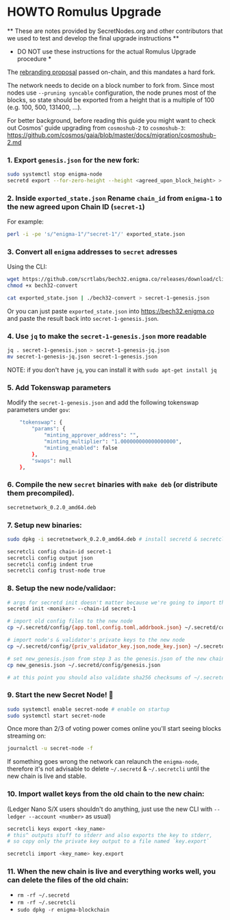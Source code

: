 # HOWTO Romulus Upgrade

** These are notes provided by SecretNodes.org and other contributors that we used to test and develop the final upgrade instructions **

* DO NOT use these instructions for the actual Romulus Upgrade procedure *

The [rebranding proposal](https://explorer.cashmaney.com/proposals/13) passed on-chain, and this mandates a hard fork.

The network needs to decide on a block number to fork from.
Since most nodes use `--pruning syncable` configuration, the node prunes most of the blocks, so state should be exported from a height that is a multiple of 100 (e.g. 100, 500, 131400, ...).

For better background, before reading this guide you might want to check out Cosmos' guide upgrading from `cosmoshub-2` to `cosmoshub-3`: https://github.com/cosmos/gaia/blob/master/docs/migration/cosmoshub-2.md

### 1. Export `genesis.json` for the new fork:

```bash
sudo systemctl stop enigma-node
secretd export --for-zero-height --height <agreed_upon_block_height> > exported_state.json
```

### 2. Inside `exported_state.json` Rename `chain_id` from `enigma-1` to the new agreed upon Chain ID (`secret-1`)

For example:

```bash
perl -i -pe 's/"enigma-1"/"secret-1"/' exported_state.json
```

### 3. Convert all `enigma` addresses to `secret` adresses

Using the CLI:

```bash
wget https://github.com/scrtlabs/bech32.enigma.co/releases/download/cli/bech32-convert
chmod +x bech32-convert

cat exported_state.json | ./bech32-convert > secret-1-genesis.json
```

Or you can just paste `exported_state.json` into https://bech32.enigma.co and paste the result back into `secret-1-genesis.json`.

### 4. Use `jq` to make the `secret-1-genesis.json` more readable

```bash
jq . secret-1-genesis.json > secret-1-genesis-jq.json
mv secret-1-genesis-jq.json secret-1-genesis.json

```

NOTE: if you don't have `jq`, you can install it with `sudo apt-get install jq`

### 5. Add Tokenswap parameters

Modify the `secret-1-genesis.json` and add the following tokenswap parameters under `gov`:

```bash
	"tokenswap": {
		"params": {
			"minting_approver_address": "",
			"minting_multiplier": "1.000000000000000000",
			"minting_enabled": false
		},
		"swaps": null
	},
```

### 6. Compile the new `secret` binaries with `make deb` (or distribute them precompiled).

```bash
secretnetwork_0.2.0_amd64.deb
```

### 7. Setup new binaries:

```bash
sudo dpkg -i secretnetwork_0.2.0_amd64.deb # install secretd & secretcli and setup secret-node.service

secretcli config chain-id secret-1
secretcli config output json
secretcli config indent true
secretcli config trust-node true
```

### 8. Setup the new node/validaor:

```bash
# args for secretd init doesn't matter because we're going to import the old config files
secretd init <moniker> --chain-id secret-1

# import old config files to the new node
cp ~/.secretd/config/{app.toml,config.toml,addrbook.json} ~/.secretd/config

# import node's & validator's private keys to the new node
cp ~/.secretd/config/{priv_validator_key.json,node_key.json} ~/.secretd/config

# set new_genesis.json from step 3 as the genesis.json of the new chain
cp new_genesis.json ~/.secretd/config/genesis.json

# at this point you should also validate sha256 checksums of ~/.secretd/config/* against ~/.secretd/config/*
```

### 9. Start the new Secret Node! :tada:

```bash
sudo systemctl enable secret-node # enable on startup
sudo systemctl start secret-node
```

Once more than 2/3 of voting power comes online you'll start seeing blocks streaming on:

```bash
journalctl -u secret-node -f
```

If something goes wrong the network can relaunch the `enigma-node`, therefore it's not advisable to delete `~/.secretd` & `~/.secretcli` until the new chain is live and stable.

### 10. Import wallet keys from the old chain to the new chain:

(Ledger Nano S/X users shouldn't do anything, just use the new CLI with `--ledger --account <number>` as usual)

```bash
secretcli keys export <key_name>
# this^ outputs stuff to stderr and also exports the key to stderr,
# so copy only the private key output to a file named `key.export`

secretcli import <key_name> key.export
```

### 11. When the new chain is live and everything works well, you can delete the files of the old chain:

- `rm -rf ~/.secretd`
- `rm -rf ~/.secretcli`
- `sudo dpkg -r enigma-blockchain`
